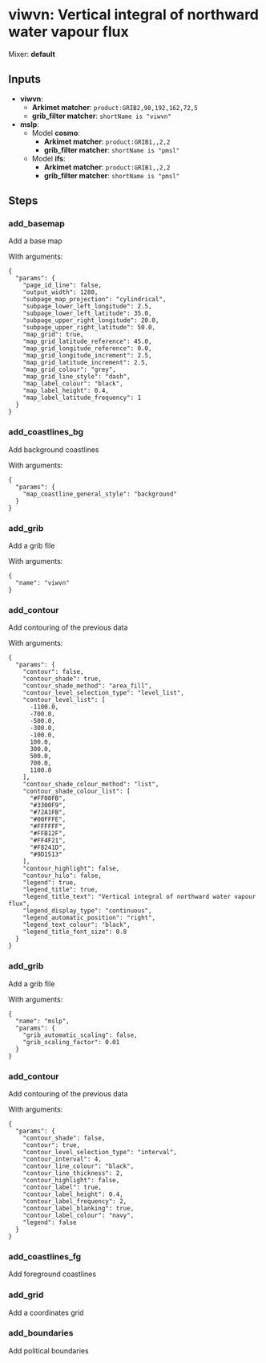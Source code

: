 # viwvn: Vertical integral of northward water vapour flux

Mixer: **default**

## Inputs

* **viwvn**:
    * **Arkimet matcher**: `product:GRIB2,98,192,162,72,5`
    * **grib_filter matcher**: `shortName is "viwvn"`
* **mslp**:
    * Model **cosmo**:
        * **Arkimet matcher**: `product:GRIB1,,2,2`
        * **grib_filter matcher**: `shortName is "pmsl"`
    * Model **ifs**:
        * **Arkimet matcher**: `product:GRIB1,,2,2`
        * **grib_filter matcher**: `shortName is "pmsl"`

## Steps

### add_basemap

Add a base map

With arguments:
```
{
  "params": {
    "page_id_line": false,
    "output_width": 1280,
    "subpage_map_projection": "cylindrical",
    "subpage_lower_left_longitude": 2.5,
    "subpage_lower_left_latitude": 35.0,
    "subpage_upper_right_longitude": 20.0,
    "subpage_upper_right_latitude": 50.0,
    "map_grid": true,
    "map_grid_latitude_reference": 45.0,
    "map_grid_longitude_reference": 0.0,
    "map_grid_longitude_increment": 2.5,
    "map_grid_latitude_increment": 2.5,
    "map_grid_colour": "grey",
    "map_grid_line_style": "dash",
    "map_label_colour": "black",
    "map_label_height": 0.4,
    "map_label_latitude_frequency": 1
  }
}
```

### add_coastlines_bg

Add background coastlines

With arguments:
```
{
  "params": {
    "map_coastline_general_style": "background"
  }
}
```

### add_grib

Add a grib file

With arguments:
```
{
  "name": "viwvn"
}
```

### add_contour

Add contouring of the previous data

With arguments:
```
{
  "params": {
    "contour": false,
    "contour_shade": true,
    "contour_shade_method": "area_fill",
    "contour_level_selection_type": "level_list",
    "contour_level_list": [
      -1100.0,
      -700.0,
      -500.0,
      -300.0,
      -100.0,
      100.0,
      300.0,
      500.0,
      700.0,
      1100.0
    ],
    "contour_shade_colour_method": "list",
    "contour_shade_colour_list": [
      "#FF00FB",
      "#3300F9",
      "#72A1FB",
      "#00FFFE",
      "#FFFFFF",
      "#FFB12F",
      "#FF4F21",
      "#F8241D",
      "#9D1513"
    ],
    "contour_highlight": false,
    "contour_hilo": false,
    "legend": true,
    "legend_title": true,
    "legend_title_text": "Vertical integral of northward water vapour flux",
    "legend_display_type": "continuous",
    "legend_automatic_position": "right",
    "legend_text_colour": "black",
    "legend_title_font_size": 0.8
  }
}
```

### add_grib

Add a grib file

With arguments:
```
{
  "name": "mslp",
  "params": {
    "grib_automatic_scaling": false,
    "grib_scaling_factor": 0.01
  }
}
```

### add_contour

Add contouring of the previous data

With arguments:
```
{
  "params": {
    "contour_shade": false,
    "contour": true,
    "contour_level_selection_type": "interval",
    "contour_interval": 4,
    "contour_line_colour": "black",
    "contour_line_thickness": 2,
    "contour_highlight": false,
    "contour_label": true,
    "contour_label_height": 0.4,
    "contour_label_frequency": 2,
    "contour_label_blanking": true,
    "contour_label_colour": "navy",
    "legend": false
  }
}
```

### add_coastlines_fg

Add foreground coastlines


### add_grid

Add a coordinates grid


### add_boundaries

Add political boundaries



